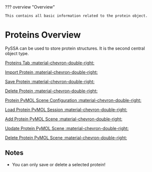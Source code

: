 ??? overview "Overview"

    This contains all basic information related to the protein object.

# Proteins Overview
PySSA can be used to store protein structures. It is the second central object type.

[Proteins Tab :material-chevron-double-right: ](proteins_tab.md)

[Import Protein :material-chevron-double-right: ](protein_import.md)

[Save Protein :material-chevron-double-right: ](protein_save.md)

[Delete Protein :material-chevron-double-right: ](protein_delete.md)

[Protein PyMOL Scene Configuration :material-chevron-double-right: ](protein_pymol_scene_configuration.md)

[Load Protein PyMOL Session :material-chevron-double-right: ](protein_load_session.md) 

[Add Protein PyMOL Scene :material-chevron-double-right: ](protein_add_scene.md) 

[Update Protein PyMOL Scene :material-chevron-double-right: ](protein_update_scene.md)

[Delete Protein PyMOL Scene :material-chevron-double-right: ](protein_delete_scene.md)


## Notes
- You can only save or delete a selected protein!
